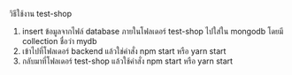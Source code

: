 วิธีใช้งาน test-shop
  1. insert ข้อมูลจากไฟล์ database ภายในโฟลเดอร์ test-shop ไปใส่ใน mongodb โดยมี collection ชื่อว่า mydb
  2. เข้าไปที่โฟลเดอร์ backend แล้วใช่คำสั่ง npm start หรือ yarn start
  3. กลับมาที่โฟลเดอร์ test-shop แล้วใช้คำสั่ง npm start หรือ yarn start
